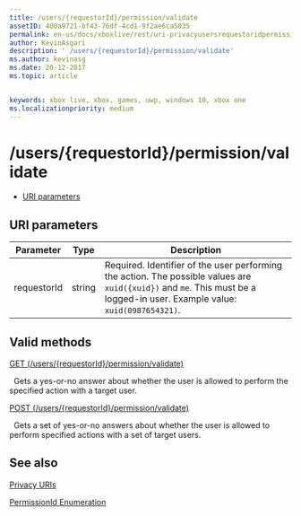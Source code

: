```yaml
---
title: /users/{requestorId}/permission/validate
assetID: 400a9721-bf43-76df-4cd1-9f2ae6ca5035
permalink: en-us/docs/xboxlive/rest/uri-privacyusersrequestoridpermissionvalidate.html
author: KevinAsgari
description: ' /users/{requestorId}/permission/validate'
ms.author: kevinasg
ms.date: 20-12-2017
ms.topic: article


keywords: xbox live, xbox, games, uwp, windows 10, xbox one
ms.localizationpriority: medium
---
```



# /users/{requestorId}/permission/validate
 
  * [URI parameters](#ID4EQ)
 
<a id="ID4EQ"></a>

 
## URI parameters
 
| Parameter| Type| Description| 
| --- | --- | --- | 
| requestorId| string| Required. Identifier of the user performing the action. The possible values are <code>xuid({xuid})</code> and <code>me</code>. This must be a logged-in user. Example value: <code>xuid(0987654321)</code>.| 
  
<a id="ID4ETB"></a>

 
## Valid methods

[GET (/users/{requestorId}/permission/validate)](uri-privacyusersrequestoridpermissionvalidateget.md)

&nbsp;&nbsp;Gets a yes-or-no answer about whether the user is allowed to perform the specified action with a target user.

[POST (/users/{requestorId}/permission/validate)](uri-privacyusersrequestoridpermissionvalidatepost.md)

&nbsp;&nbsp;Gets a set of yes-or-no answers about whether the user is allowed to perform specified actions with a set of target users.
 
<a id="ID4EAC"></a>

 
## See also
 
<a id="ID4ECC"></a>

   [Privacy URIs](atoc-reference-privacyv2.md)

 [PermissionId Enumeration](../../enums/privacy-enum-permissionid.md)

   
